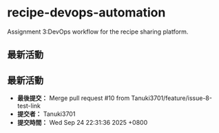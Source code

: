 # recipe-devops-automation
Assignment 3:DevOps workflow for the recipe sharing platform.
## 最新活動


## 最新活動

- **最後提交：** Merge pull request #10 from Tanuki3701/feature/issue-8-test-link
- **提交者：** Tanuki3701
- **提交時間：** Wed Sep 24 22:31:36 2025 +0800

